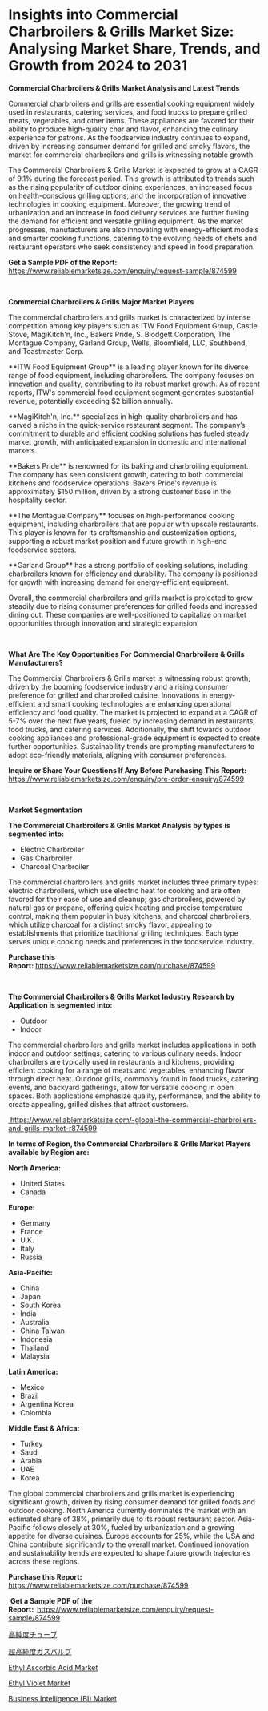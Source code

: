 <p><h1>Insights into Commercial Charbroilers & Grills Market Size: Analysing Market Share, Trends, and Growth from 2024 to 2031</h1></p><p><strong>Commercial Charbroilers & Grills Market Analysis and Latest Trends</strong></p>
<p><p>Commercial charbroilers and grills are essential cooking equipment widely used in restaurants, catering services, and food trucks to prepare grilled meats, vegetables, and other items. These appliances are favored for their ability to produce high-quality char and flavor, enhancing the culinary experience for patrons. As the foodservice industry continues to expand, driven by increasing consumer demand for grilled and smoky flavors, the market for commercial charbroilers and grills is witnessing notable growth.</p><p>The Commercial Charbroilers & Grills Market is expected to grow at a CAGR of 9.1% during the forecast period. This growth is attributed to trends such as the rising popularity of outdoor dining experiences, an increased focus on health-conscious grilling options, and the incorporation of innovative technologies in cooking equipment. Moreover, the growing trend of urbanization and an increase in food delivery services are further fueling the demand for efficient and versatile grilling equipment. As the market progresses, manufacturers are also innovating with energy-efficient models and smarter cooking functions, catering to the evolving needs of chefs and restaurant operators who seek consistency and speed in food preparation.</p></p>
<p><strong>Get a Sample PDF of the Report:&nbsp;</strong> <a href="https://www.reliablemarketsize.com/enquiry/request-sample/874599">https://www.reliablemarketsize.com/enquiry/request-sample/874599</a></p>
<p>&nbsp;</p>
<p><strong>Commercial Charbroilers & Grills Major Market Players</strong></p>
<p><p>The commercial charbroilers and grills market is characterized by intense competition among key players such as ITW Food Equipment Group, Castle Stove, MagiKitch'n, Inc., Bakers Pride, S. Blodgett Corporation, The Montague Company, Garland Group, Wells, Bloomfield, LLC, Southbend, and Toastmaster Corp. </p><p>**ITW Food Equipment Group** is a leading player known for its diverse range of food equipment, including charbroilers. The company focuses on innovation and quality, contributing to its robust market growth. As of recent reports, ITW's commercial food equipment segment generates substantial revenue, potentially exceeding $2 billion annually.</p><p>**MagiKitch'n, Inc.** specializes in high-quality charbroilers and has carved a niche in the quick-service restaurant segment. The company’s commitment to durable and efficient cooking solutions has fueled steady market growth, with anticipated expansion in domestic and international markets.</p><p>**Bakers Pride** is renowned for its baking and charbroiling equipment. The company has seen consistent growth, catering to both commercial kitchens and foodservice operations. Bakers Pride's revenue is approximately $150 million, driven by a strong customer base in the hospitality sector.</p><p>**The Montague Company** focuses on high-performance cooking equipment, including charbroilers that are popular with upscale restaurants. This player is known for its craftsmanship and customization options, supporting a robust market position and future growth in high-end foodservice sectors.</p><p>**Garland Group** has a strong portfolio of cooking solutions, including charbroilers known for efficiency and durability. The company is positioned for growth with increasing demand for energy-efficient equipment.</p><p>Overall, the commercial charbroilers and grills market is projected to grow steadily due to rising consumer preferences for grilled foods and increased dining out. These companies are well-positioned to capitalize on market opportunities through innovation and strategic expansion.</p></p>
<p>&nbsp;</p>
<p><strong>What Are The Key Opportunities For Commercial Charbroilers & Grills Manufacturers?</strong></p>
<p><p>The Commercial Charbroilers & Grills market is witnessing robust growth, driven by the booming foodservice industry and a rising consumer preference for grilled and charbroiled cuisine. Innovations in energy-efficient and smart cooking technologies are enhancing operational efficiency and food quality. The market is projected to expand at a CAGR of 5-7% over the next five years, fueled by increasing demand in restaurants, food trucks, and catering services. Additionally, the shift towards outdoor cooking appliances and professional-grade equipment is expected to create further opportunities. Sustainability trends are prompting manufacturers to adopt eco-friendly materials, aligning with consumer preferences.</p></p>
<p><strong>Inquire or Share Your Questions If Any Before Purchasing This Report:</strong> <a href="https://www.reliablemarketsize.com/enquiry/pre-order-enquiry/874599">https://www.reliablemarketsize.com/enquiry/pre-order-enquiry/874599</a></p>
<p>&nbsp;</p>
<p><strong>Market Segmentation</strong></p>
<p><strong>The Commercial Charbroilers & Grills Market Analysis by types is segmented into:</strong></p>
<p><ul><li>Electric Charbroiler</li><li>Gas Charbroiler</li><li>Charcoal Charbroiler</li></ul></p>
<p><p>The commercial charbroilers and grills market includes three primary types: electric charbroilers, which use electric heat for cooking and are often favored for their ease of use and cleanup; gas charbroilers, powered by natural gas or propane, offering quick heating and precise temperature control, making them popular in busy kitchens; and charcoal charbroilers, which utilize charcoal for a distinct smoky flavor, appealing to establishments that prioritize traditional grilling techniques. Each type serves unique cooking needs and preferences in the foodservice industry.</p></p>
<p><strong>Purchase this Report:&nbsp;</strong><a href="https://www.reliablemarketsize.com/purchase/874599">https://www.reliablemarketsize.com/purchase/874599</a></p>
<p>&nbsp;</p>
<p><strong>The Commercial Charbroilers & Grills Market Industry Research by Application is segmented into:</strong></p>
<p><ul><li>Outdoor</li><li>Indoor</li></ul></p>
<p><p>The commercial charbroilers and grills market includes applications in both indoor and outdoor settings, catering to various culinary needs. Indoor charbroilers are typically used in restaurants and kitchens, providing efficient cooking for a range of meats and vegetables, enhancing flavor through direct heat. Outdoor grills, commonly found in food trucks, catering events, and backyard gatherings, allow for versatile cooking in open spaces. Both applications emphasize quality, performance, and the ability to create appealing, grilled dishes that attract customers.</p></p>
<p><a href="https://www.reliablemarketsize.com/-global-the-commercial-charbroilers-and-grills-market-r874599">&nbsp;https://www.reliablemarketsize.com/-global-the-commercial-charbroilers-and-grills-market-r874599</a></p>
<p><strong>In terms of Region, the Commercial Charbroilers & Grills Market Players available by Region are:</strong></p>
<p>
    <p> <strong> North America: </strong>
        <ul>
            <li>United States</li>
            <li>Canada</li>
        </ul>
        </p> 
    <p> <strong> Europe: </strong>
        <ul>
            <li>Germany</li>
            <li>France</li>
            <li>U.K.</li>
            <li>Italy</li>
            <li>Russia</li>
        </ul>
        </p> 
    <p> <strong> Asia-Pacific: </strong>
        <ul>
            <li>China</li>
            <li>Japan</li>
            <li>South Korea</li>
            <li>India</li>
            <li>Australia</li>
            <li>China Taiwan</li>
            <li>Indonesia</li>
            <li>Thailand</li>
            <li>Malaysia</li>
        </ul>
        </p> 
    <p> <strong> Latin America: </strong>
        <ul>
            <li>Mexico</li>
            <li>Brazil</li>
            <li>Argentina Korea</li>
            <li>Colombia</li>
        </ul>
        </p> 
    <p> <strong> Middle East & Africa: </strong>
        <ul>
            <li>Turkey</li>
            <li>Saudi</li>
            <li>Arabia</li>
            <li>UAE</li>
            <li>Korea</li>
        </ul>
    </p>
    </p>
<p><p>The global commercial charbroilers and grills market is experiencing significant growth, driven by rising consumer demand for grilled foods and outdoor cooking. North America currently dominates the market with an estimated share of 38%, primarily due to its robust restaurant sector. Asia-Pacific follows closely at 30%, fueled by urbanization and a growing appetite for diverse cuisines. Europe accounts for 25%, while the USA and China contribute significantly to the overall market. Continued innovation and sustainability trends are expected to shape future growth trajectories across these regions.</p></p>
<p><strong>Purchase this Report: </strong><a href="https://www.reliablemarketsize.com/purchase/874599">https://www.reliablemarketsize.com/purchase/874599</a></p>
<p>&nbsp;<strong>Get a Sample PDF of the Report:&nbsp;&nbsp;</strong><a href="https://www.reliablemarketsize.com/enquiry/request-sample/874599">https://www.reliablemarketsize.com/enquiry/request-sample/874599</a></p>
<p><strong></strong></p>
<p><p><a href="https://medium.com/@beaudamore/high-purity-tubing-market-%E3%81%AE%E3%82%B0%E3%83%AD%E3%83%BC%E3%83%90%E3%83%AB%E5%B8%82%E5%A0%B4%E6%A6%82%E8%A6%81%E3%81%AF-%E4%B8%96%E7%95%8C%E3%81%8A%E3%82%88%E3%81%B3%E4%B8%BB%E8%A6%81%E5%B8%82%E5%A0%B4%E3%81%AB%E3%81%8A%E3%81%91%E3%82%8B%E6%A5%AD%E7%95%8C%E3%81%AB%E5%BD%B1%E9%9F%BF%E3%82%92%E4%B8%8E%E3%81%88%E3%82%8B%E4%B8%BB%E8%A6%81%E3%81%AA%E3%83%88%E3%83%AC%E3%83%B3%E3%83%89%E3%81%AB%E3%81%A4%E3%81%84%E3%81%A6-%E7%8B%AC%E8%87%AA%E3%81%AE%E8%A6%96%E7%82%B9%E3%82%92%E6%8F%90%E4%BE%9B%E3%81%97%E3%81%BE%E3%81%99-bb7198ef1fc9">高純度チューブ</a></p><p><a href="https://medium.com/@beaudamore/ultra-high-purity-gas-valves-market-%E3%81%AE%E3%82%B0%E3%83%AD%E3%83%BC%E3%83%90%E3%83%AB%E5%B8%82%E5%A0%B4%E6%A6%82%E8%A6%81%E3%81%AF-%E4%B8%96%E7%95%8C%E3%81%8A%E3%82%88%E3%81%B3%E4%B8%BB%E8%A6%81%E5%B8%82%E5%A0%B4%E3%81%AB%E3%81%8A%E3%81%91%E3%82%8B%E6%A5%AD%E7%95%8C%E3%81%AB%E5%BD%B1%E9%9F%BF%E3%82%92%E4%B8%8E%E3%81%88%E3%82%8B%E4%B8%BB%E8%A6%81%E3%81%AA%E3%83%88%E3%83%AC%E3%83%B3%E3%83%89%E3%81%AB%E3%81%A4%E3%81%84%E3%81%A6-%E7%8B%AC%E8%87%AA%E3%81%AE%E8%A6%96%E7%82%B9%E3%82%92%E6%8F%90%E4%BE%9B%E3%81%97%E3%81%BE%E3%81%99-79481a053e49">超高純度ガスバルブ</a></p><p><a href="https://issuu.com/reportprime-2/docs/ethyl-ascorbic-acid-market-size-203_06098490f8596c">Ethyl Ascorbic Acid Market</a></p><p><a href="https://issuu.com/reportprime-2/docs/ethyl-violet-market-size-2030.pptx_27807344f9b6c6">Ethyl Violet Market</a></p><p><a href="https://www.linkedin.com/pulse/emerging-trends-business-intelligence-bi-market-global-outlook-e57zf?trackingId=aShWKKc3R%2F%2BIFkrP8Qh6iA%3D%3D">Business Intelligence (BI) Market</a></p></p>
